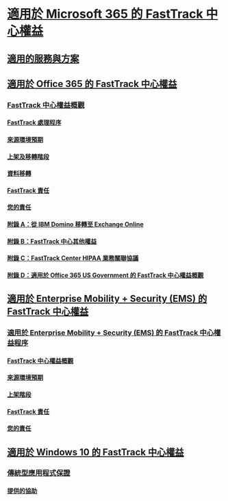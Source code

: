 # [適用於 Microsoft 365 的 FastTrack 中心權益](M365-fasttrack-benefit-overview.md)
## [適用的服務與方案](M365-eligible-services-and-plans.md)
## [適用於 Office 365 的 FastTrack 中心權益](O365-fasttrack-benefit-for-office-365.md)
### [FastTrack 中心權益概觀](O365-fasttrack-benefit-overview.md)
#### [FastTrack 處理程序](O365-fasttrack-process.md)
#### [來源環境預期](O365-source-environment-expectations.md)
#### [上架及移轉階段](O365-onboarding-and-migration.md)
#### [資料移轉](O365-data-migration.md)
#### [FastTrack 責任](O365-fasttrack-responsibilities.md)
#### [您的責任](O365-your-responsibilities.md)
#### [附錄 A：從 IBM Domino 移轉至 Exchange Online](O365-from-ibm-domino-to-exchange-online.md)
#### [附錄 B：FastTrack 中心其他權益](O365-fasttrack-additional-benefits.md)
#### [附錄 C：FastTrack Center HIPAA 業務關聯協議](O365-hipaa-business-associate-agreement.md)
#### [附錄 D：適用於 Office 365 US Government 的 FastTrack 中心權益概觀](US-Gov-appendix-overview.md)
## [適用於 Enterprise Mobility + Security (EMS) 的 FastTrack 中心權益](https://docs.microsoft.com/en-us/enterprise-mobility-security/Solutions/enterprise-mobility-fasttrack-program?toc=/fasttrack/fasttrack/toc.json)
### [適用於 Enterprise Mobility + Security (EMS) 的 FastTrack 中心權益程序](https://docs.microsoft.com/en-us/enterprise-mobility-security/Solutions/fasttrack-center-benefit-process-for-enterprise-mobility-suite-ems?toc=/fasttrack/fasttrack/toc.json)
#### [FastTrack 中心權益概觀](https://docs.microsoft.com/en-us/enterprise-mobility-security/Solutions/fasttrack-center-benefit-process-for-ems-overview?toc=/fasttrack/fasttrack/toc.json)
#### [來源環境預期](https://docs.microsoft.com/en-us/enterprise-mobility-security/Solutions/fasttrack-center-benefit-process-for-ems-environment-expectations?toc=/fasttrack/fasttrack/toc.json)
#### [上架階段](https://docs.microsoft.com/en-us/enterprise-mobility-security/Solutions/fasttrack-center-benefit-process-for-ems-phases?toc=/fasttrack/fasttrack/toc.json)
#### [FastTrack 責任](https://docs.microsoft.com/en-us/enterprise-mobility-security/Solutions/fasttrack-center-benefit-process-for-ems-fasttrack-responsibilities?toc=/fasttrack/fasttrack/toc.json)
#### [您的責任](https://docs.microsoft.com/en-us/enterprise-mobility-security/Solutions/fasttrack-center-benefit-process-for-ems-your-responsibilities?toc=/fasttrack/fasttrack/toc.json)
## [適用於 Windows 10 的 FastTrack 中心權益](Win-10-fasttrack-benefit-for-Windows-10.md)
### [傳統型應用程式保證](Win-10-desktop-app-assure.md)
#### [提供的協助](Win-10-daa-assistance-offered.md)
